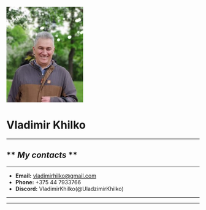 ![Vladimir Khilko](./images/avatar.jpeg)
# **Vladimir Khilko**
***


## ** _My contacts_ **
----
* **Email:**   vladimirhilko@gmail.com
* **Phone:**   +375 44 7933766
* **Discord:** VladimirKhilko(@UladzimirKhilko)
***
***